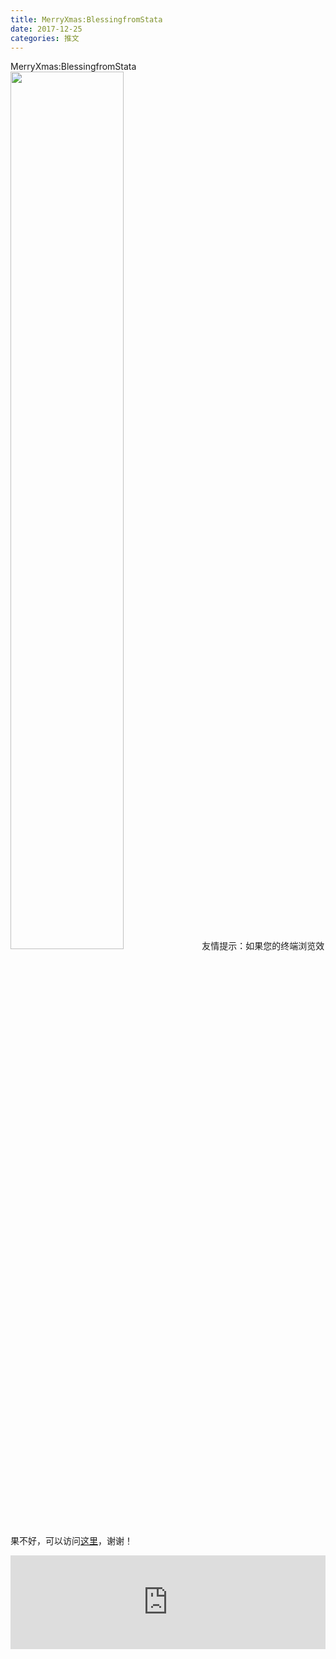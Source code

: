 ```yaml
---
title: MerryXmas:BlessingfromStata
date: 2017-12-25
categories: 推文
---
```

MerryXmas:BlessingfromStata
<img src="http://mmbiz.qpic.cn/mmbiz_jpg/ACviaWTBFxhZYajnn4gz5Is3sgHicTsiaocSfHB9XHHKqIKUreDejDU0F6VmVUnTht2ibYT3unpuyhj4nuJL72n1Mw/0?wx_fmt=jpeg" style="width: 60%; height: auto;"/><!--more-->
友情提示：如果您的终端浏览效果不好，可以访问[这里](https://stata-club.github.io/stata_article/2017-12-25.html)，谢谢！
<iframe src="https://stata-club.github.io/stata_article/2017-12-25.html" id="iframepage" frameborder="0" scrolling="no" marginheight="0" marginwidth="0" width="100%" onLoad="iFrameHeight()"></iframe>
<script type="text/javascript" language="javascript">
function iFrameHeight() {
var ifm= document.getElementById("iframepage");
var subWeb = document.frames ? document.frames["iframepage"].document : ifm.contentDocument;   
if(ifm != null && subWeb != null) {
 ifm.height = subWeb.body.scrollHeight;
} 
} 
</script> 
